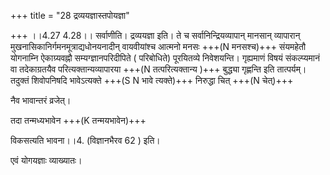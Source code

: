 +++
title = "28 द्रव्ययज्ञास्तपोयज्ञा"

+++
।।4.27 4.28।। सर्वाणीति। द्रव्ययज्ञा इति। ते च सर्वानिन्द्रियव्यापान्
मानसान् व्यापारान् मुखनासिकानिर्गमनमूत्राद्यधोनयनादीन् वायवीयांश्च
आत्मनो मनसः +++(N मनसश्च)+++ संयमहेतौ योगनाम्नि ऐकाग्र्यवह्नौ
सम्यग्ज्ञानपरिदीपिते ( परिबोधिते) पूरयितव्ये निवेशयन्ति। गृह्यमाणं विषयं
संकल्प्यमानं वा तदेकाग्रतयैव परित्यक्तान्यव्यापारया +++(N तत्परित्यक्तान्य
)+++ बुद्ध्या गृह्णन्ति इति तात्पर्यम्। तदुक्तं शिवोपनिषदि भावेऽत्यक्ते +++(S
N भावे त्यक्ते)+++ निरुद्धा चित् +++(N चेत्)+++  
  
नैव भावान्तरं व्रजेत्।  
  
तदा तन्मध्यभावेन +++(K तन्मयभावेन)+++  
  
विकसत्यति भावना।।4. (विज्ञानभैरव 62 ) इति।  
  
एवं योगयज्ञाः व्याख्यातः।
